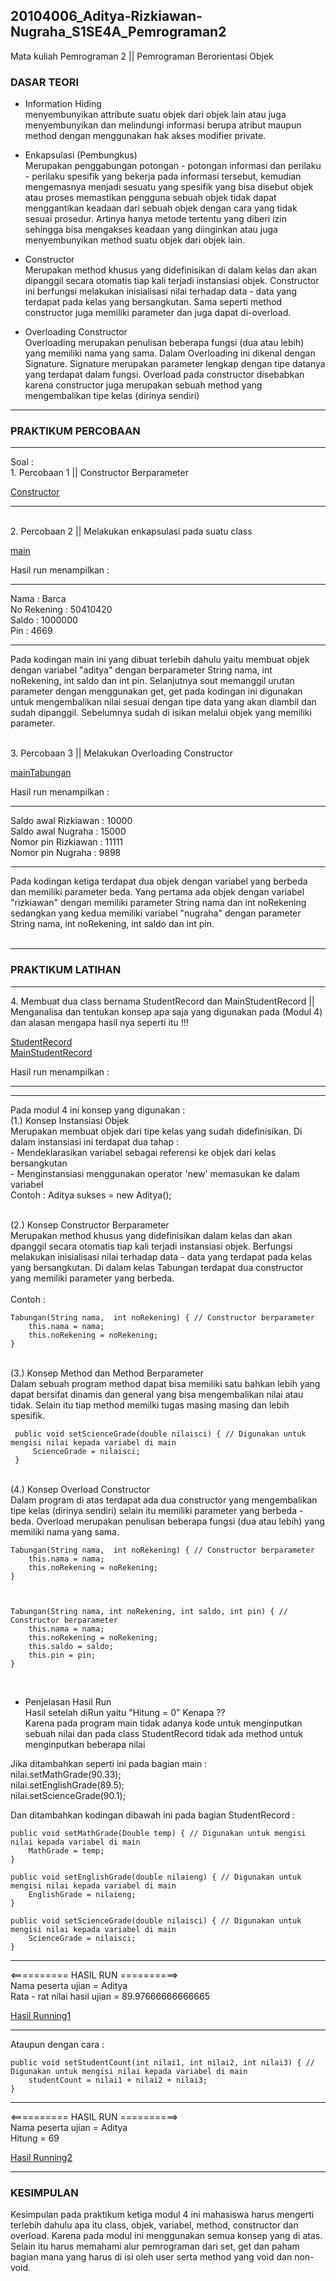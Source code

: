 ## 20104006_Aditya-Rizkiawan-Nugraha_S1SE4A_Pemrograman2
Mata kuliah Pemrograman 2 || Pemrograman Berorientasi Objek

### DASAR TEORI 
* Information Hiding <br>
menyembunyikan attribute suatu objek dari objek lain atau juga menyembunyikan dan melindungi informasi berupa atribut maupun method dengan menggunakan hak akses modifier private.

* Enkapsulasi (Pembungkus) <br>
Merupakan penggabungan potongan - potongan informasi dan perilaku - perilaku spesifik yang bekerja pada informasi tersebut, kemudian mengemasnya menjadi sesuatu yang spesifik yang bisa disebut objek atau proses memastikan pengguna sebuah objek tidak dapat menggantikan keadaan dari sebuah objek dengan cara yang tidak sesuai prosedur. Artinya hanya metode tertentu yang diberi izin sehingga bisa mengakses keadaan yang diinginkan atau juga menyembunyikan method suatu objek dari objek lain.

* Constructor <br>
Merupakan method khusus yang didefinisikan di dalam kelas dan akan dipanggil secara otomatis tiap kali terjadi instansiasi objek. Constructor ini berfungsi melakukan inisialisasi nilai terhadap data - data yang terdapat pada kelas yang bersangkutan. Sama seperti method constructor juga memiliki parameter dan juga dapat di-overload. 

* Overloading Constructor <br>
Overloading merupakan penulisan beberapa fungsi (dua atau lebih) yang memiliki nama yang sama. Dalam Overloading ini dikenal dengan Signature. Signature merupakan parameter lengkap dengan tipe datanya yang terdapat dalam fungsi. Overload pada constructor disebabkan karena constructor juga merupakan sebuah method yang mengembalikan tipe kelas (dirinya sendiri)


<hr>

### PRAKTIKUM PERCOBAAN
<hr>
Soal : <br>
1. Percobaan 1 || Constructor Berparameter 

[Constructor](https://github.com/adityarizn31/20104006_Aditya-Rizkiawan-Nugraha_S1SE4A_Pemrograman2/blob/modul4/Percobaan/Tabungan.java) <br>




<hr>

<br>
2. Percobaan 2 || Melakukan enkapsulasi pada suatu class  

[main](https://github.com/adityarizn31/20104006_Aditya-Rizkiawan-Nugraha_S1SE4A_Pemrograman2/blob/modul4/Percobaan/main.java) <br>

Hasil run menampilkan :  
<hr>

Nama 			      : Barca <br>
No Rekening 	 : 50410420 <br>
Saldo 			     : 1000000 <br>
Pin           :  4669 <br>

<hr>

Pada kodingan main ini yang dibuat terlebih dahulu yaitu membuat objek dengan variabel "aditya" dengan berparameter String nama, int noRekening, int saldo dan int pin. Selanjutnya sout memanggil urutan parameter dengan menggunakan get, get pada kodingan ini digunakan untuk mengembalikan nilai sesuai dengan tipe data yang akan diambil dan sudah dipanggil. Sebelumnya sudah di isikan melalui objek yang memiliki parameter. 

<br>
3. Percobaan 3 || Melakukan Overloading Constructor 

[mainTabungan](https://github.com/adityarizn31/20104006_Aditya-Rizkiawan-Nugraha_S1SE4A_Pemrograman2/blob/modul4/Percobaan/mainTabungan.java) <br>

Hasil run menampilkan : 
<hr>
 
Saldo awal Rizkiawan 	 : 10000 <br>
Saldo awal Nugraha 		 : 15000 <br>
Nomor pin Rizkiawan 	 : 11111 <br>
Nomor pin Nugraha 		 : 9898 <br>
 
<hr>
Pada kodingan ketiga terdapat dua objek dengan variabel yang berbeda dan memiliki parameter beda. Yang pertama ada objek dengan variabel "rizkiawan" dengan memiliki parameter String nama dan int noRekening sedangkan yang kedua memiliki variabel "nugraha" dengan parameter String nama, int noRekening, int saldo dan int pin. 
<br>
<br>
<hr>

### PRAKTIKUM LATIHAN
<hr>
4. Membuat dua class bernama StudentRecord dan MainStudentRecord || Menganalisa dan tentukan konsep apa saja yang digunakan pada (Modul 4) dan alasan mengapa hasil nya seperti itu !!!

[StudentRecord](https://github.com/adityarizn31/20104006_Aditya-Rizkiawan-Nugraha_S1SE4A_Pemrograman2/blob/modul4/Latihan/StudentRecord.java) <br>
[MainStudentRecord](https://github.com/adityarizn31/20104006_Aditya-Rizkiawan-Nugraha_S1SE4A_Pemrograman2/blob/modul4/Latihan/mainStudentRecord.java)

Hasil run menampilkan : 
<hr>


<hr>

Pada modul 4 ini konsep yang digunakan : 
<br> (1.) Konsep Instansiasi Objek <br>
Merupakan membuat objek dari tipe kelas yang sudah didefinisikan. Di dalam instansiasi ini terdapat dua tahap :
<br> - Mendeklarasikan variabel sebagai referensi ke objek dari kelas bersangkutan
<br> - Menginstansiasi menggunakan operator 'new' memasukan ke dalam variabel
<br> Contoh : Aditya sukses = new Aditya(); <br>

<br> (2.) Konsep Constructor Berparameter <br>
Merupakan method khusus yang didefinisikan dalam kelas dan akan dpanggil secara otomatis tiap kali terjadi instansiasi objek. Berfungsi melakukan inisialisasi nilai terhadap data - data yang terdapat pada kelas yang bersangkutan. Di dalam kelas Tabungan terdapat dua constructor yang memiliki parameter yang berbeda. <br>
<br> Contoh : <br>

    Tabungan(String nama,  int noRekening) { // Constructor berparameter
        this.nama = nama;
        this.noRekening = noRekening;
    }

<br> (3.) Konsep Method dan Method Berparameter <br>
Dalam sebuah program method dapat bisa memiliki satu bahkan lebih yang dapat bersifat dinamis dan general yang bisa mengembalikan nilai atau tidak. Selain itu tiap method memilki tugas masing masing dan lebih spesifik. <br>

     public void setScienceGrade(double nilaisci) { // Digunakan untuk mengisi nilai kepada variabel di main 
         ScienceGrade = nilaisci; 
     } 

<br> (4.) Konsep Overload Constructor <br>
Dalam program di atas terdapat ada dua constructor yang mengembalikan tipe kelas (dirinya sendiri) selain itu memiliki parameter yang berbeda - beda. Overload merupakan penulisan beberapa fungsi (dua atau lebih) yang memiliki nama yang sama. <br>

    Tabungan(String nama,  int noRekening) { // Constructor berparameter
        this.nama = nama;
        this.noRekening = noRekening;
    }
    
    

    Tabungan(String nama, int noRekening, int saldo, int pin) { // Constructor berparameter
        this.nama = nama;
        this.noRekening = noRekening;
        this.saldo = saldo;
        this.pin = pin;
    }

<br>

* Penjelasan Hasil Run <br>
Hasil setelah diRun yaitu "Hitung = 0" Kenapa ?? <br>
Karena pada program main tidak adanya kode untuk menginputkan sebuah nilai dan pada class StudentRecord tidak ada method untuk menginputkan beberapa nilai <br>

Jika ditambahkan seperti ini pada bagian main : <br> 
        nilai.setMathGrade(90.33); <br>
        nilai.setEnglishGrade(89.5); <br>
        nilai.setScienceGrade(90.1); <br>
        
Dan ditambahkan kodingan dibawah ini pada bagian StudentRecord : <br>

    public void setMathGrade(Double temp) { // Digunakan untuk mengisi nilai kepada variabel di main
        MathGrade = temp;
    }
    
    public void setEnglishGrade(double nilaieng) { // Digunakan untuk mengisi nilai kepada variabel di main
        EnglishGrade = nilaieng;
    }
    
    public void setScienceGrade(double nilaisci) { // Digunakan untuk mengisi nilai kepada variabel di main
        ScienceGrade = nilaisci;
    }
    
    
<hr>

<========== HASIL RUN ==========> <br>
Nama peserta ujian = Aditya <br>
Rata - rat nilai hasil ujian = 89.97666666666665 <br>

[Hasil Running1](https://user-images.githubusercontent.com/92510019/139537416-d11c4660-35b7-44a5-802a-3df308dfaa43.png) <br>

<hr>

Ataupun dengan cara : <br> 

    public void setStudentCount(int nilai1, int nilai2, int nilai3) { // Digunakan untuk mengisi nilai kepada variabel di main
        studentCount = nilai1 + nilai2 + nilai3;
    }
    
<hr>

<========== HASIL RUN ==========> <br> 
Nama peserta ujian = Aditya <br>
Hitung = 69 <br>

[Hasil Running2](https://user-images.githubusercontent.com/92510019/139537755-eb3d4abd-6a1e-403c-bd7c-05d0521a9300.png) <br>

<hr>

    
        



### KESIMPULAN
Kesimpulan pada praktikum ketiga modul 4 ini mahasiswa harus mengerti terlebih dahulu apa itu class, objek, variabel, method, constructor dan overload. Karena pada modul ini menggunakan semua konsep yang di atas. Selain itu harus memahami alur pemrograman dari set, get dan paham bagian mana yang harus di isi oleh user serta method yang void dan non-void.
